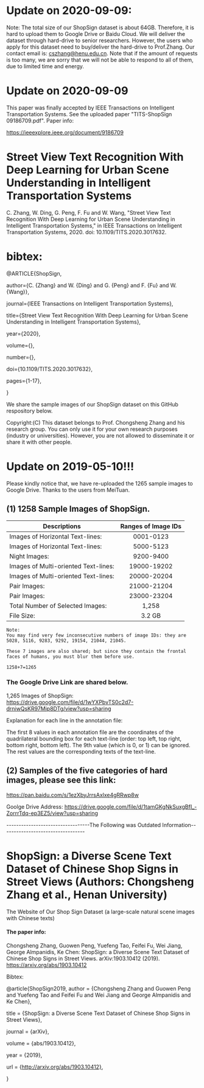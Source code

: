 # Update on 2020-09-09:

Note: The total size of our ShopSign dataset is about 64GB. Therefore, it is hard to upload them to Google Drive or Baidu Cloud. We will deliver the dataset through hard-drive to senior  researchers. However, the users who apply for this dataset need to buy/deliver the hard-drive to Prof.Zhang. Our contact email is: cszhang@henu.edu.cn.  Note that if the amount of requests is too many, we are sorry that we will not be able to respond to all of them, due to limited time and energy. 

# Update on 2020-09-09

This paper was finally accepted by IEEE Transactions on Intelligent Transportation Systems. See the uploaded paper "TITS-ShopSign 09186709.pdf". Paper info:

https://ieeexplore.ieee.org/document/9186709

# Street View Text Recognition With Deep Learning for Urban Scene Understanding in Intelligent Transportation Systems

C. Zhang, W. Ding, G. Peng, F. Fu and W. Wang, "Street View Text Recognition With Deep Learning for Urban Scene Understanding in Intelligent Transportation Systems," in IEEE Transactions on Intelligent Transportation Systems, 2020. doi: 10.1109/TITS.2020.3017632.


# bibtex:

@ARTICLE{ShopSign,

  author={C. {Zhang} and W. {Ding} and G. {Peng} and F. {Fu} and W. {Wang}},
  
  journal={IEEE Transactions on Intelligent Transportation Systems},
  
  title={Street View Text Recognition With Deep Learning for Urban Scene Understanding in Intelligent Transportation Systems},
  
  year={2020},
  
  volume={},
  
  number={},
  
  doi={10.1109/TITS.2020.3017632},
  
  pages={1-17},
  
 }
 







We share the sample images of our ShopSign dataset on this GitHub respository below. 

Copyright:(C) This dataset belongs to Prof. Chongsheng Zhang and his research group. You can only use it for your own research purposes (industry or universities). However, you are not allowed to disseminate it or share it with other people. 

# Update on 2019-05-10!!!

Please kindly notice that, we have re-uploaded the 1265 sample images to Google Drive.  Thanks to the users from MeiTuan. 

## (1) 1258 Sample Images of ShopSign.

| Descriptions                         | Ranges of Image IDs  |
| ------------------------------------ | :-----------------:  |
| Images of Horizontal Text-lines:       | 0001-0123 |
| Images of Horizontal Text-lines:       | 5000-5123 |
| Night  Images:                         | 9200-9400 |
| Images of Multi-oriented Text-lines:   | 19000-19202 |
| Images of Multi-oriented Text-lines:   | 20000-20204 |
| Pair Images:                           | 21000-21204 |
| Pair Images:                           | 23000-23204 |
| Total Number of Selected Images:       | 1,258       |
| File Size:                             | 3.2 GB      |


```
Note: 
You may find very few inconsecutive numbers of image IDs: they are 5028, 5116, 9283, 9292, 19154, 21044, 21045.

These 7 images are also shared; but since they contain the frontal faces of humans, you must blur them before use. 

1258+7=1265
```
### The Google Drive Link are shared below. 

1,265 Images of ShopSign: https://drive.google.com/file/d/1wYXPbvTS0c2d7-drniwQsKR97Mip8DTg/view?usp=sharing


Explanation for each line in the annotation file:  

The first 8 values in each annotation file are the coordinates of the quadrilateral bounding box for each text-line (order: top left, top right, bottom right, bottom left). The 9th value (which is 0, or 1) can be ignored.  The rest values are the corresponding texts of the text-line.

## (2) Samples of the five  categories of hard images, please see this link: 

https://pan.baidu.com/s/1ezXbyJrrsAxlxe4gRRwp8w

Goolge Drive Address: https://drive.google.com/file/d/1tamGKgNkSuxgBfI_-ZorrrTdq-ep3EZ5/view?usp=sharing


































































----------------------------------The Following was Outdated Information----------------------------------

# ShopSign: a Diverse Scene Text Dataset of Chinese Shop Signs in Street Views (Authors: Chongsheng Zhang et al., Henan University)
The Website of Our Shop Sign Dataset (a large-scale natural scene images with Chinese texts)


#### The paper info: 

Chongsheng Zhang, Guowen Peng, Yuefeng Tao, Feifei Fu, Wei Jiang, George Almpanidis, Ke Chen: ShopSign: a Diverse Scene Text Dataset of Chinese Shop Signs in Street Views. arXiv:1903.10412 (2019).   https://arxiv.org/abs/1903.10412

Bibtex:

@article{ShopSign2019,
  author    = {Chongsheng Zhang and
               Guowen Peng and
               Yuefeng Tao and
               Feifei Fu and
               Wei Jiang and
               George Almpanidis and
               Ke Chen},
               
  title     = {ShopSign: a Diverse Scene Text Dataset of Chinese Shop Signs in Street
               Views},
               
  journal   = {arXiv},
  
  volume    = {abs/1903.10412},
  
  year      = {2019},
  
  url       = {http://arxiv.org/abs/1903.10412},
  
}





